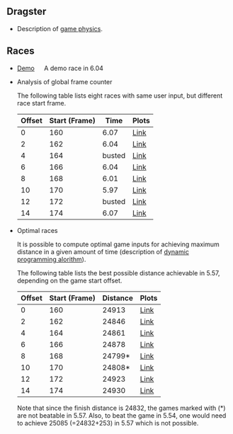 
## Dragster

* Description of [game physics](physics.md).

## Races

* [Demo](plots/race_demo.svg) &emsp; A demo race in 6.04
* Analysis of global frame counter

  The following table lists eight races with same user input, but different
  race start frame.

  | Offset | Start (Frame) | Time   | Plots                            |
  |--------|---------------|--------|----------------------------------|
  | 0      | 160           | 6.07   | [Link](plots/race_demo_ofs0.svg) |
  | 2      | 162           | 6.04   | [Link](plots/race_demo_ofs2.svg) |
  | 4      | 164           | busted | [Link](plots/race_demo_ofs4.svg) |
  | 6      | 166           | 6.04   | [Link](plots/race_demo_ofs6.svg) |
  | 8      | 168           | 6.01   | [Link](plots/race_demo_ofs8.svg) |
  | 10     | 170           | 5.97   | [Link](plots/race_demo_ofsA.svg) |
  | 12     | 172           | busted | [Link](plots/race_demo_ofsC.svg) |
  | 14     | 174           | 6.07   | [Link](plots/race_demo_ofsE.svg) |

* Optimal races
  
  It is possible to compute optimal game inputs for achieving maximum distance
  in a given amount of time (description of [dynamic programming alorithm](dprog.md)).
  
  The following table lists the best possible distance achievable in 5.57,
  depending on the game start offset.
  
  | Offset | Start (Frame) | Distance | Plots                                |
  |--------|---------------|----------|--------------------------------------|
  | 0      | 160           | 24913    | [Link](plots/race_dprog168_ofs0.svg) |
  | 2      | 162           | 24846    | [Link](plots/race_dprog168_ofs2.svg) |
  | 4      | 164           | 24861    | [Link](plots/race_dprog168_ofs4.svg) |
  | 6      | 166           | 24878    | [Link](plots/race_dprog168_ofs6.svg) |
  | 8      | 168           | 24799*   | [Link](plots/race_dprog168_ofs8.svg) |
  | 10     | 170           | 24808*   | [Link](plots/race_dprog168_ofsA.svg) |
  | 12     | 172           | 24923    | [Link](plots/race_dprog168_ofsC.svg) |
  | 14     | 174           | 24930    | [Link](plots/race_dprog168_ofsE.svg) |

  Note that since the finish distance is 24832, the games marked with (*) are
  not beatable in 5.57. Also, to beat the game in 5.54, one would need to
  achieve 25085 (=24832+253) in 5.57 which is not possible.
  